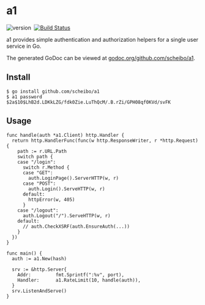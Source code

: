 # a1

![version](http://img.shields.io/badge/version-0.1.0-brightgreen.svg)&nbsp;
[![Build Status](http://img.shields.io/travis/scheibo/a1.svg)](https://travis-ci.org/scheibo/a1)

a1 provides simple authentication and authorization helpers for a single user service in Go.

The generated GoDoc can be viewed at
[godoc.org/github.com/scheibo/a1](https://godoc.org/github.com/scheibo/a1).


## Install

    $ go install github.com/scheibo/a1
    $ a1 password
    $2a$10$LhB2d.LDKkLZG/fdk0Zie.LuThQcM/.B.rZi/GPH08qf0KVd/svFK

## Usage

    func handle(auth *a1.Client) http.Handler {
      return http.HandlerFunc(func(w http.ResponseWriter, r *http.Request) {
        path := r.URL.Path
        switch path {
        case "/login":
          switch r.Method {
          case "GET":
            auth.LoginPage().ServerHTTP(w, r)
          case "POST":
            auth.Login().ServeHTTP(w, r)
          default:
            httpError(w, 405)
          }
        case "/logout":
          auth.Logout("/").ServeHTTP(w, r)
        default:
          // auth.CheckXSRF(auth.EnsureAuth(...))
        }
      })
    }

    func main() {
      auth := a1.New(hash)

      srv := &http.Server{
        Addr:         fmt.Sprintf(":%v", port),
        Handler:      a1.RateLimit(10, handle(auth)),
      }
      srv.ListenAndServe()
    }
